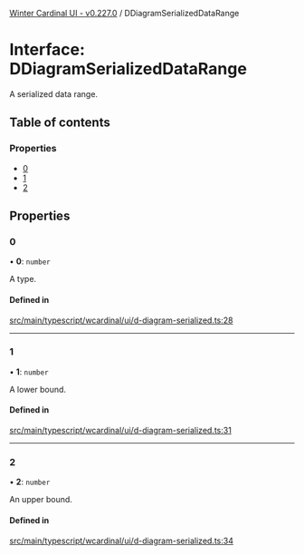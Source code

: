 [Winter Cardinal UI - v0.227.0](../index.md) / DDiagramSerializedDataRange

# Interface: DDiagramSerializedDataRange

A serialized data range.

## Table of contents

### Properties

- [0](DDiagramSerializedDataRange.md#0)
- [1](DDiagramSerializedDataRange.md#1)
- [2](DDiagramSerializedDataRange.md#2)

## Properties

### 0

• **0**: `number`

A type.

#### Defined in

[src/main/typescript/wcardinal/ui/d-diagram-serialized.ts:28](https://github.com/winter-cardinal/winter-cardinal-ui/blob/v0.227.0/src/main/typescript/wcardinal/ui/d-diagram-serialized.ts#L28)

___

### 1

• **1**: `number`

A lower bound.

#### Defined in

[src/main/typescript/wcardinal/ui/d-diagram-serialized.ts:31](https://github.com/winter-cardinal/winter-cardinal-ui/blob/v0.227.0/src/main/typescript/wcardinal/ui/d-diagram-serialized.ts#L31)

___

### 2

• **2**: `number`

An upper bound.

#### Defined in

[src/main/typescript/wcardinal/ui/d-diagram-serialized.ts:34](https://github.com/winter-cardinal/winter-cardinal-ui/blob/v0.227.0/src/main/typescript/wcardinal/ui/d-diagram-serialized.ts#L34)
